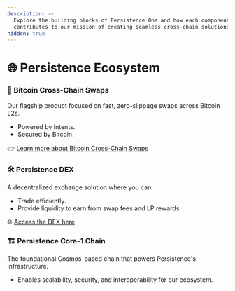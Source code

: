 ```yaml
---
description: >-
  Explore the building blocks of Persistence One and how each component
  contributes to our mission of creating seamless cross-chain solutions.
hidden: true
---
```


# 🌐 Persistence Ecosystem

### 🚀 Bitcoin Cross-Chain Swaps

Our flagship product focused on fast, zero-slippage swaps across Bitcoin L2s.

* Powered by Intents.
* Secured by Bitcoin.

👉 [Learn more about Bitcoin Cross-Chain Swaps](bitcoin-cross-chain-swaps-v2/)



### 🛠️ Persistence DEX

A decentralized exchange solution where you can:

* Trade efficiently.
* Provide liquidity to earn from swap fees and LP rewards.

🌐 [Access the DEX here](https://app.persistence.one)



### 🏗️ Persistence Core-1 Chain

The foundational Cosmos-based chain that powers Persistence's infrastructure.

* Enables scalability, security, and interoperability for our ecosystem.

